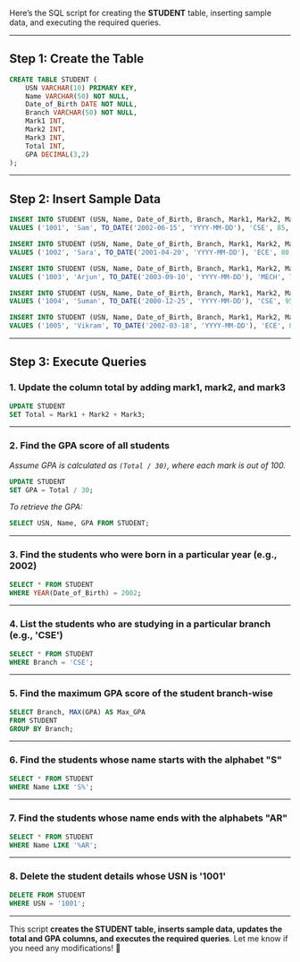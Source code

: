 Here’s the SQL script for creating the **STUDENT** table, inserting sample data, and executing the required queries.

---

## **Step 1: Create the Table**
```sql
CREATE TABLE STUDENT (
    USN VARCHAR(10) PRIMARY KEY,
    Name VARCHAR(50) NOT NULL,
    Date_of_Birth DATE NOT NULL,
    Branch VARCHAR(50) NOT NULL,
    Mark1 INT,
    Mark2 INT,
    Mark3 INT,
    Total INT,
    GPA DECIMAL(3,2)
);
```

---

## **Step 2: Insert Sample Data**
```sql
INSERT INTO STUDENT (USN, Name, Date_of_Birth, Branch, Mark1, Mark2, Mark3, Total, GPA) 
VALUES ('1001', 'Sam', TO_DATE('2002-06-15', 'YYYY-MM-DD'), 'CSE', 85, 90, 88, NULL, NULL);

INSERT INTO STUDENT (USN, Name, Date_of_Birth, Branch, Mark1, Mark2, Mark3, Total, GPA) 
VALUES ('1002', 'Sara', TO_DATE('2001-04-20', 'YYYY-MM-DD'), 'ECE', 80, 78, 85, NULL, NULL);

INSERT INTO STUDENT (USN, Name, Date_of_Birth, Branch, Mark1, Mark2, Mark3, Total, GPA) 
VALUES ('1003', 'Arjun', TO_DATE('2003-09-10', 'YYYY-MM-DD'), 'MECH', 75, 85, 80, NULL, NULL);

INSERT INTO STUDENT (USN, Name, Date_of_Birth, Branch, Mark1, Mark2, Mark3, Total, GPA) 
VALUES ('1004', 'Suman', TO_DATE('2000-12-25', 'YYYY-MM-DD'), 'CSE', 95, 92, 88, NULL, NULL);

INSERT INTO STUDENT (USN, Name, Date_of_Birth, Branch, Mark1, Mark2, Mark3, Total, GPA) 
VALUES ('1005', 'Vikram', TO_DATE('2002-03-18', 'YYYY-MM-DD'), 'ECE', 88, 85, 90, NULL, NULL);
```

---

## **Step 3: Execute Queries**
### **1. Update the column total by adding mark1, mark2, and mark3**
```sql
UPDATE STUDENT
SET Total = Mark1 + Mark2 + Mark3;
```

---

### **2. Find the GPA score of all students**
_Assume GPA is calculated as `(Total / 30)`, where each mark is out of 100._  
```sql
UPDATE STUDENT
SET GPA = Total / 30;
```

_To retrieve the GPA:_
```sql
SELECT USN, Name, GPA FROM STUDENT;
```

---

### **3. Find the students who were born in a particular year (e.g., 2002)**
```sql
SELECT * FROM STUDENT
WHERE YEAR(Date_of_Birth) = 2002;
```

---

### **4. List the students who are studying in a particular branch (e.g., 'CSE')**
```sql
SELECT * FROM STUDENT
WHERE Branch = 'CSE';
```

---

### **5. Find the maximum GPA score of the student branch-wise**
```sql
SELECT Branch, MAX(GPA) AS Max_GPA
FROM STUDENT
GROUP BY Branch;
```

---

### **6. Find the students whose name starts with the alphabet "S"**
```sql
SELECT * FROM STUDENT
WHERE Name LIKE 'S%';
```

---

### **7. Find the students whose name ends with the alphabets "AR"**
```sql
SELECT * FROM STUDENT
WHERE Name LIKE '%AR';
```

---

### **8. Delete the student details whose USN is '1001'**
```sql
DELETE FROM STUDENT
WHERE USN = '1001';
```

---

This script **creates the STUDENT table, inserts sample data, updates the total and GPA columns, and executes the required queries**. Let me know if you need any modifications! 🚀